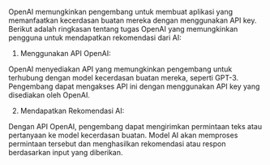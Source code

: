 OpenAI memungkinkan pengembang untuk membuat aplikasi yang memanfaatkan kecerdasan buatan mereka dengan menggunakan API key. Berikut adalah ringkasan tentang tugas OpenAI yang memungkinkan pengguna untuk mendapatkan rekomendasi dari AI:

1. Menggunakan API OpenAI:

OpenAI menyediakan API yang memungkinkan pengembang untuk terhubung dengan model kecerdasan buatan mereka, seperti GPT-3.
Pengembang dapat mengakses API ini dengan menggunakan API key yang disediakan oleh OpenAI.

2. Mendapatkan Rekomendasi AI:

Dengan API OpenAI, pengembang dapat mengirimkan permintaan teks atau pertanyaan ke model kecerdasan buatan.
Model AI akan memproses permintaan tersebut dan menghasilkan rekomendasi atau respon berdasarkan input yang diberikan.
